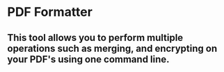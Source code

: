 # PDF Formatter
## This tool allows you to perform multiple operations such as merging, and encrypting on your PDF's using one command line.
